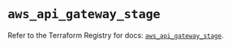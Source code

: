 # `aws_api_gateway_stage`

Refer to the Terraform Registry for docs: [`aws_api_gateway_stage`](https://registry.terraform.io/providers/hashicorp/aws/5.85.0/docs/resources/api_gateway_stage).
